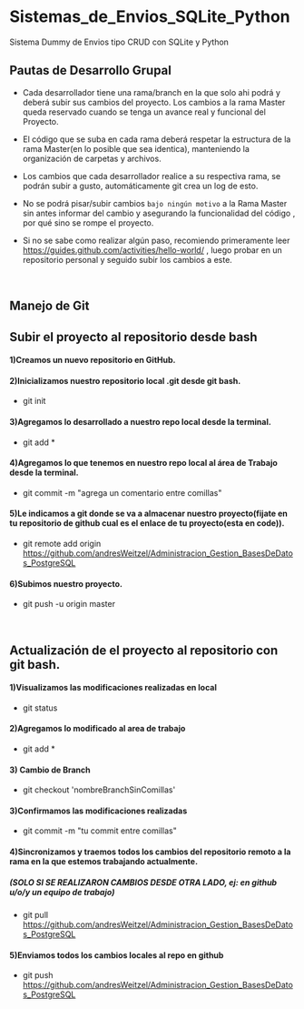 # Sistemas_de_Envios_SQLite_Python
Sistema Dummy de Envios  tipo CRUD con SQLite y Python


## Pautas de Desarrollo Grupal

* Cada desarrollador tiene una rama/branch en la que solo ahi podrá y deberá subir sus cambios del proyecto. Los cambios a la rama Master queda reservado cuando se tenga un avance real y funcional del Proyecto.

* El código que se suba en cada rama deberá respetar la estructura de la rama Master(en lo posible que sea identica), manteniendo la organización de carpetas y archivos.

* Los cambios que cada desarrollador realice a su respectiva rama, se podrán subir a gusto, automáticamente git crea un log de esto.

* No se podrá pisar/subir cambios `bajo ningún motivo` a la Rama Master sin antes informar del cambio y asegurando la funcionalidad del código , por qué sino se rompe el proyecto.

* Si no se sabe como realizar algún paso, recomiendo primeramente leer https://guides.github.com/activities/hello-world/ , luego probar en un repositorio personal y seguido subir los cambios a este.


</br>

## Manejo de Git

## Subir el proyecto al repositorio desde bash 

#### 1)Creamos un nuevo repositorio en GitHub.

#### 2)Inicializamos nuestro repositorio local .git desde git bash.
* git init

#### 3)Agregamos lo desarrollado a nuestro repo local desde la terminal.
* git add *

#### 4)Agregamos lo que tenemos en nuestro repo local al área de Trabajo desde la terminal.
* git commit -m "agrega un comentario entre comillas"

#### 5)Le indicamos a git donde se va a almacenar nuestro proyecto(fijate en tu repositorio de github cual es el enlace de tu proyecto(esta en code)).
* git remote add origin https://github.com/andresWeitzel/Administracion_Gestion_BasesDeDatos_PostgreSQL

#### 6)Subimos nuestro proyecto.
* git push -u origin master


</br>


## Actualización de el proyecto al repositorio con git bash.

#### 1)Visualizamos las modificaciones realizadas en local
* git status

#### 2)Agregamos lo modificado al area de trabajo
* git add *

#### 3) Cambio de Branch
* git checkout 'nombreBranchSinComillas'


#### 3)Confirmamos las modificaciones realizadas
* git commit -m "tu commit entre comillas"

#### 4)Sincronizamos y traemos todos los cambios del repositorio remoto a la rama en la que estemos trabajando actualmente.
##### (SOLO SI SE REALIZARON CAMBIOS DESDE OTRA LADO, ej: en github u/o/y un equipo de trabajo)
* git pull https://github.com/andresWeitzel/Administracion_Gestion_BasesDeDatos_PostgreSQL

#### 5)Enviamos todos los cambios locales al repo en github
* git push https://github.com/andresWeitzel/Administracion_Gestion_BasesDeDatos_PostgreSQL

</br>


